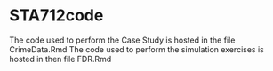 # STA712code
The code used to perform the Case Study is hosted in the file CrimeData.Rmd
The code used to perform the simulation exercises is hosted in then file FDR.Rmd
